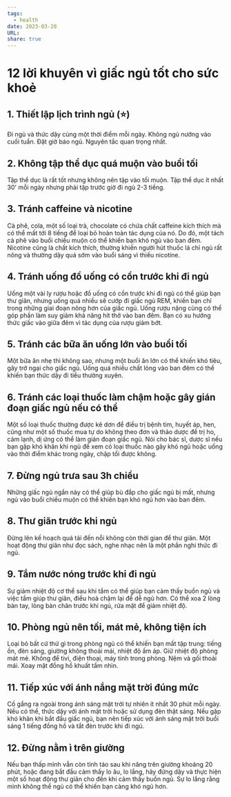 ```yaml
---
tags:
  - health
date: 2023-03-20
URL: 
share: true
---
```


# 12 lời khuyên vì giấc ngủ tốt cho sức khoẻ

## 1. Thiết lập lịch trình ngủ (⭐)
Đi ngủ và thức dậy cùng một thời điểm mỗi ngày. Không ngủ nướng vào cuối tuần. Đặt giờ báo ngủ. Nguyên tắc quan trọng nhất.

## 2. Không tập thể dục quá muộn vào buổi tối
Tập thể dục là rất tốt nhưng không nên tập vào tối muộn. Tập thể dục ít nhất 30' mỗi ngày nhưng phải tập trước giờ đi ngủ 2-3 tiếng.

## 3. Tránh caffeine và nicotine
Cà phê, cola, một số loại trà, chocolate có chứa chất caffeine kích thích mà có thể mất tới 8 tiếng để loại bỏ hoàn toàn tác dụng của nó. Do đó, một tách cà phê vào buổi chiều muộn có thể khiến bạn khó ngủ vào ban đêm. Nicotine cũng là chất kích thích, thường khiến người hút thuốc lá chỉ ngủ rất nông và thường dậy quá sớm vào buổi sáng vì thiếu nicotine.

## 4. Tránh uống đồ uống có cồn trước khi đi ngủ
Uống một vài ly rượu hoặc đồ uống có cồn trước khi đi ngủ có thể giúp bạn thư giãn, nhưng uống quá nhiều sẽ cướp đi giấc ngủ REM, khiến bạn chỉ trong những giai đoạn nông hơn của giấc ngủ. Uống rượu nặng cũng có thể góp phần làm suy giảm khả năng hít thở vào ban đêm. Bạn có xu hướng thức giấc vào giữa đêm vì tác dụng của rượu giảm bớt.

## 5. Tránh các bữa ăn uống lớn vào buổi tối
Một bữa ăn nhẹ thì không sao, nhưng một buổi ăn lớn có thể khiến khó tiêu, gây trở ngại cho giấc ngủ. Uống quá nhiều chất lỏng vào ban đêm có thể khiến bạn thức dậy đi tiểu thường xuyên.

## 6. Tránh các loại thuốc làm chậm hoặc gây gián đoạn giấc ngủ nếu có thể
Một số loại thuốc thường được kê dơn để điều trị bệnh tim, huyết áp, hen, cũng như một số thuốc mua tự do không theo đơn và thảo dược để trị ho, cảm lạnh, dị ứng có thể làm gián đoạn giấc ngủ. Nói cho bác sĩ, dược sĩ nếu bạn gặp khó khăn khi ngủ để xem có loại thuốc nào gây khó ngủ hoặc uống vào thời điểm khác trong ngày, chập tối được không.

## 7. Đừng ngủ trưa sau 3h chiều
Những giấc ngủ ngắn này có thể giúp bù đắp cho giấc ngủ bị mất, nhưng ngủ vào buổi chiều muộn có thể khiến bạn khó ngủ hơn vào ban đêm.

## 8. Thư giãn trước khi ngủ
Đừng lên kế hoạch quá tải đến nỗi không còn thời gian để thư giãn. Một hoạt động thư giãn như đọc sách, nghe nhạc nên là một phần nghi thức đi ngủ.

## 9. Tắm nước nóng trước khi đi ngủ
Sự giảm nhiệt độ cơ thể sau khi tắm có thể giúp bạn cảm thấy buồn ngủ và việc tắm giúp thư giãn, điều hoà chậm lại để dễ ngủ hơn. Có thể xoa 2 lòng bàn tay, lòng bàn chân trước khi ngủ, rửa mặt để giảm nhiệt độ.

## 10. Phòng ngủ nên tối, mát mẻ, không tiện ích
Loại bỏ bất cứ thứ gì trong phòng ngủ có thể khiến bạn mất tập trung: tiếng ồn, đèn sáng, giường không thoải mái, nhiệt độ ấm áp. Giữ nhiệt độ phòng mát mẻ. Không để tivi, điện thoại, máy tính trong phòng. Nệm và gối thoải mái. Xoay mặt đồng hồ khuất tầm nhìn.

## 11. Tiếp xúc với ánh nắng mặt trời đúng mức
Cố gắng ra ngoài trong ánh sáng mặt trời tự nhiên ít nhất 30 phút mỗi ngày. Nếu có thể, thức dậy với ánh mặt trời hoặc sử dụng đèn thật sáng. Nếu gặp khó khăn khi bắt đầu giấc ngủ, bạn nên tiếp xúc với ánh sáng mặt trời buổi sáng 1 tiếng đồng hồ và tắt đèn trước khi đi ngủ.

## 12. Đừng nằm ì trên giường
Nếu bạn thấp mình vẫn còn tỉnh táo sau khi năng trên giường khoảng 20 phút, hoặc đang bắt đầu cảm thấy lo âu, lo lắng, hãy đứng dậy và thực hiện một số hoạt động thư giãn cho đến khi cảm thấy buồn ngủ. Sự lo lắng rằng mình không thể ngủ có thể khiến bạn càng khó ngủ hơn.

